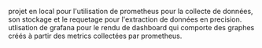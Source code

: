projet en local pour l'utilisation de prometheus pour la collecte de données, son stockage et le requetage pour l'extraction de données en precision.
utlisation de grafana pour le rendu de dashboard qui comporte des graphes créés à partir des metrics collectées par prometheus.
